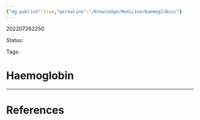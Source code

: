 ```yaml
---
{"dg-publish":true,"permalink":"/Knowledge/Medicine/Haemoglobin/"}
---
```



202207262250

Status: 

Tags:

# Haemoglobin








___
# References